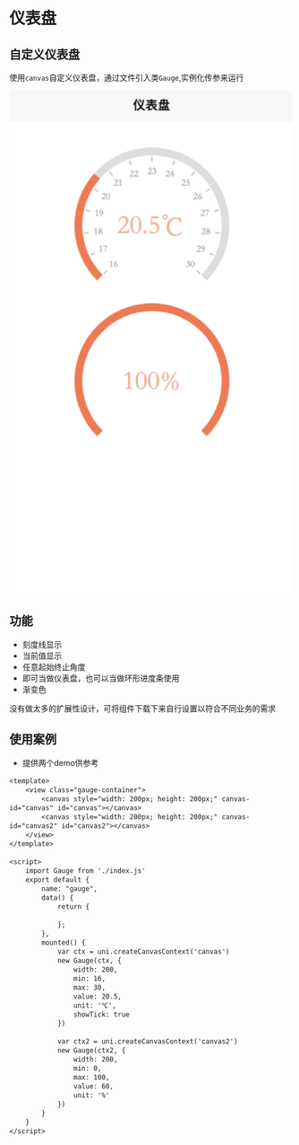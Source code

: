 # 仪表盘

## 自定义仪表盘

使用`canvas`自定义仪表盘，通过文件引入类`Gauge`,实例化传参来运行

![image](./static/image.png)

## 功能

- 刻度线显示
- 当前值显示
- 任意起始终止角度
- 即可当做仪表盘，也可以当做环形进度条使用
- 渐变色

没有做太多的扩展性设计，可将组件下载下来自行设置以符合不同业务的需求

## 使用案例

- 提供两个demo供参考

```vue
<template>
	<view class="gauge-container">
		<canvas style="width: 200px; height: 200px;" canvas-id="canvas" id="canvas"></canvas>
		<canvas style="width: 200px; height: 200px;" canvas-id="canvas2" id="canvas2"></canvas>
	</view>
</template>

<script>
	import Gauge from './index.js'
	export default {
		name: "gauge",
		data() {
			return {

			};
		},
		mounted() {
			var ctx = uni.createCanvasContext('canvas')
			new Gauge(ctx, {
				width: 200,
				min: 16,
				max: 30,
				value: 20.5,
				unit: '℃',
				showTick: true
			})

			var ctx2 = uni.createCanvasContext('canvas2')
			new Gauge(ctx2, {
				width: 200,
				min: 0,
				max: 100,
				value: 60,
				unit: '%'
			})
		}
	}
</script>
```